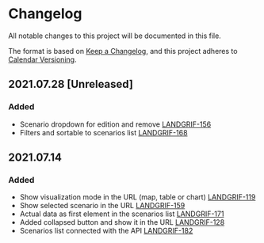 # Changelog

All notable changes to this project will be documented in this file.

The format is based on [Keep a Changelog](https://keepachangelog.com/en/1.0.0/),
and this project adheres to [Calendar Versioning](https://calver.org/).

## 2021.07.28 [Unreleased]
### Added
* Scenario dropdown for edition and remove [LANDGRIF-156](https://vizzuality.atlassian.net/browse/LANDGRIF-156)
* Filters and sortable to scenarios list [LANDGRIF-168](https://vizzuality.atlassian.net/browse/LANDGRIF-168)

## 2021.07.14
### Added
* Show visualization mode in the URL (map, table or chart) [LANDGRIF-119](https://vizzuality.atlassian.net/browse/LANDGRIF-119)
* Show selected scenario in the URL [LANDGRIF-159](https://vizzuality.atlassian.net/browse/LANDGRIF-159)
* Actual data as first element in the scenarios list [LANDGRIF-171](https://vizzuality.atlassian.net/browse/LANDGRIF-171)
* Added collapsed button and show it in the URL [LANDGRIF-128](https://vizzuality.atlassian.net/browse/LANDGRIF-128)
* Scenarios list connected with the API [LANDGRIF-182](https://vizzuality.atlassian.net/browse/LANDGRIF-182)
